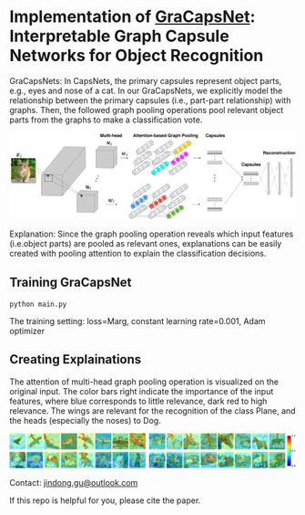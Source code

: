 
# Implementation of <a href="https://ojs.aaai.org/index.php/AAAI/article/view/16237/16044">GraCapsNet</a>: Interpretable Graph Capsule Networks for Object Recognition 

GraCapsNets: In CapsNets, the primary capsules represent object parts, e.g., eyes and nose of a cat. In our GraCapsNets, we explicitly model the relationship between the primary capsules (i.e., part-part relationship) with graphs. Then, the followed graph pooling operations pool relevant object parts from the graphs to make a classification vote. 

![Overview](imgs/overview.png)

Explanation: Since the graph pooling operation reveals which input features (i.e.object parts) are pooled as relevant ones, explanations can be easily created with pooling attention to explain the classification decisions.


## Training GraCapsNet
```
python main.py
```
The training setting: loss=Marg, constant learning rate=0.001, Adam optimizer

## Creating Explainations
The attention of multi-head graph pooling operation is visualized on the original input. The color bars right indicate the importance of the input features, where blue corresponds to little
relevance, dark red to high relevance. The wings are relevant for the recognition of the class
Plane, and the heads (especially the noses) to Dog.

![Exp](imgs/cifar10_exp.png)

Contact: jindong.gu@outlook.com

If this repo is helpful for you, please cite the paper.

